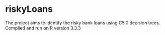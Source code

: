 # riskyLoans
The project aims to identify the risky bank loans using C5.0 decision trees. Complied and run on R version 3.3.3  

